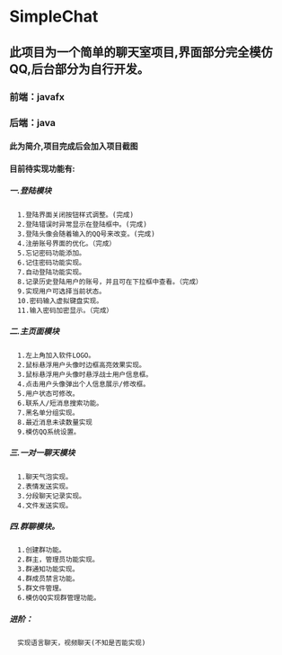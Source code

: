# SimpleChat

## 此项目为一个简单的聊天室项目,界面部分完全模仿QQ,后台部分为自行开发。

### 前端：javafx
### 后端：java

#### 此为简介,项目完成后会加入项目截图

#### 目前待实现功能有:
##### 一.登陆模块
      1.登陆界面关闭按钮样式调整。(完成)
      2.登陆错误时异常显示在登陆框中。(完成)
      3.登陆头像会随着输入的QQ号来改变。(完成)
      4.注册账号界面的优化。（完成）
      5.忘记密码功能添加。
      6.记住密码功能实现。
      7.自动登陆功能实现。
      8.记录历史登陆用户的账号，并且可在下拉框中查看。（完成）
      9.实现用户可选择当前状态。
      10.密码输入虚拟键盘实现。
      11.输入密码加密显示。（完成）
#####      二.主页面模块
      1.左上角加入软件LOGO。
      2.鼠标悬浮用户头像时边框高亮效果实现。
      3.鼠标悬浮用户头像时悬浮战士用户信息框。
      4.点击用户头像弹出个人信息展示/修改框。
      5.用户状态可修改。
      6.联系人/短消息搜索功能。
      7.黑名单分组实现。
      8.最近消息未读数量实现
      9.模仿QQ系统设置。
#####      三.一对一聊天模块
      1.聊天气泡实现。
      2.表情发送实现。
      3.分段聊天记录实现。
      4.文件发送实现。
#####      四.群聊模块。
      1.创建群功能。
      2.群主，管理员功能实现。
      3.群通知功能实现。
      4.群成员禁言功能。
      5.群文件管理。
      6.模仿QQ实现群管理功能。
#####      进阶：
      实现语言聊天，视频聊天(不知是否能实现)

